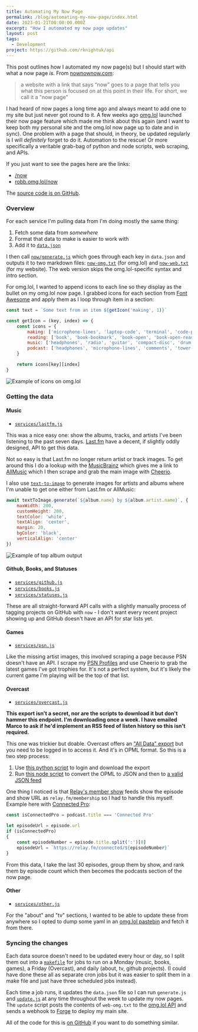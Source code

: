 ```yaml
---
title: Automating My Now Page
permalink: /blog/automating-my-now-page/index.html
date: 2023-01-21T00:00:00.000Z
excerpt: "How I automated my now page updates"
layout: post
tags:
  - Development
project: https://github.com/rknightuk/api
---
```


This post outlines how I automated my now page(s) but I should start with what a now page _is_. From [nownownow.com](https://nownownow.com/about):

> a website with a link that says “now” goes to a page that tells you what this person is focused on at this point in their life. For short, we call it a "now page"

I had heard of now pages a long time ago and always meant to add one to my site but just never got round to it. A few weeks ago [omg.lol](https://home.omg.lol/referred-by/robb) launched their now page feature which made me think about this again (and I want to keep both my personal site and the omg.lol now page up to date and in sync). One problem with a page that should, in theory, be updated regularly is I will _definitely_ forget to do it. Automation to the rescue! Or more specifically a veritable grab-bag of python and node scripts, web scraping, and APIs.

If you just want to see the pages here are the links:

- [/now](/now)
- [robb.omg.lol/now](https://robb.omg.lol/now)

The [source code is on GitHub](https://github.com/rknightuk/api).

### Overview

For each service I'm pulling data from I'm doing mostly the same thing:

1. Fetch some data from _somewhere_
2. Format that data to make is easier to work with
3. Add it to [`data.json`](https://api.rknight.me/api/data.json)

I then call [`now/generate.js`](https://github.com/rknightuk/api/blob/main/now/generate.js) which goes through each key in `data.json` and outputs it to two markdown files: [`now-omg.txt`](https://api.rknight.me/api/now-omg.txt) (for omg.lol) and [`now-web.txt`](https://api.rknight.me/api/now-web.txt) (for my website). The web version skips the omg.lol-specific syntax and intro section.

For omg.lol, I wanted to append icons to each line so they display as the bullet on my omg.lol now page. I grabbed icons for each section from [Font Awesome](https://fontawesome.com/) and apply them as I loop through item in a section:

```js
const text = `Some text from an item ${getIcon('making', 1)}`

const getIcon = (key, index) => {
    const icons = {
        making: ['microphone-lines', 'laptop-code', 'terminal', 'code-pull-request', 'bug'],
        reading: ['book', 'book-bookmark', 'book-open', 'book-open-reader', 'bookmark'],
        music: ['headphones', 'radio', 'guitar', 'compact-disc', 'drum', 'sliders', 'volume-high'],
        podcast: ['headphones', 'microphone-lines', 'comments', 'tower-broadcast', 'podcast'],
    }

    return icons[key][index]
}
```

![Example of icons on omg.lol](https://rknightuk.s3.amazonaws.com/site/now-podcasts.png)

### Getting the data

#### Music

- [`services/lastfm.js`](https://github.com/rknightuk/api/blob/main/services/lastfm.js)

This was a nice easy one: show the albums, tracks, and artists I've been listening to the past seven days. [Last.fm](https://www.last.fm/api) have a decent, if slightly oddly designed, API to get this data.

Not so easy is that Last.fm no longer return artist or track images. To get around this I do a lookup with the [MusicBrainz](https://musicbrainz.org/doc/MusicBrainz_API) which gives me a link to [AllMusic](https://www.allmusic.com/artist/mn0000289599) which I then scrape and grab the main image with [Cheerio](https://cheerio.js.org/).

I also use [`text-to-image`](https://www.npmjs.com/package/text-to-image) to generate images for artists and albums where I'm unable to get one either from Last.fm or AllMusic:

```js
await textToImage.generate(`${album.name} by ${album.artist.name}`, {
    maxWidth: 200,
    customHeight: 200,
    textColor: 'white',
    textAlign: 'center',
    margin: 20,
    bgColor: 'black',
    verticalAlign: 'center'
})
```

![Example of top album output](https://rknightuk.s3.amazonaws.com/site/now-albums.png)

#### Github, Books, and Statuses

- [`services/github.js`](https://github.com/rknightuk/api/blob/main/services/github.js)
- [`services/books.js`](https://github.com/rknightuk/api/blob/main/services/books.js)
- [`services/statuses.js`](https://github.com/rknightuk/api/blob/main/services/statuses.js)

These are all straight-forward API calls with a slightly manually process of tagging projects on GitHub with `now` - I don't want every recent project showing up and GitHub doesn't have an API for star lists yet.

#### Games

- [`services/psn.js`](https://github.com/rknightuk/api/blob/main/services/psn.js)
  
Like the missing artist images, this involved scraping a page because PSN doesn't have an API. I scrape my [PSN Profiles](https://psnprofiles.com/rknightuk) and use Cheerio to grab the latest games I've got trophies for. It's not a perfect system, but it's likely the current game I'm playing will be the top of that list.

#### Overcast

- [`services/overcast.js`](https://github.com/rknightuk/api/blob/main/services/overcast)

**This export isn't a secret, nor are the scripts to download it but don't hammer this endpoint. I'm downloading once a week. I have emailed Marco to ask if he'd implement an RSS feed of listen history so this isn't required.**

This one was trickier but doable. Overcast offers an ["All Data" export](https://overcast.fm/account) but you need to be logged in to access it. And it's in OPML format. So this is a two step process:

1. Use [this python script](https://github.com/rknightuk/api/tree/main/services/overcast/fetcher) to login and download the export
2. Run [this node script](https://github.com/rknightuk/api/tree/main/services/overcast/parser) to convert the OPML to JSON and then to [a valid JSON feed](https://api.rknight.me/api/podcasts.json)

One thing I noticed is that [Relay's member show](https://www.relay.fm/membership) feeds show the episode and show URL as `relay.fm/membership` so I had to handle this myself. Example here with [Connected Pro](https://www.relay.fm/connected):

```js
const isConnectedPro = podcast.title === 'Connected Pro'

let episodeUrl = episode.url
if (isConnectedPro)
{
    const episodeNumber = episode.title.split(':')[0]
    episodeUrl = `https://relay.fm/connected/${episodeNumber}`
}
```

From this data, I take the last 30 episodes, group them by show, and rank them by episode count which then becomes the podcasts section of the now page.

#### Other

- [`services/other.js`](https://github.com/rknightuk/api/blob/main/services/other)

For the "about" and "tv" sections, I wanted to be able to update these from anywhere so I opted to dump some yaml in an [omg.lol pastebin](https://robb.paste.lol/now.yaml) and fetch it from there.

### Syncing the changes

Each data source doesn't need to be updated every hour or day, so I split them out into a [`makefile`](https://github.com/rknightuk/api/blob/main/makefile) for jobs to run on a Monday (music, books, games), a Friday (Overcast), and daily (about, tv, github projects). (I could have done these all as separate cron jobs but it was easier to split them in a make file and just have three scheduled jobs instead).

Each time a job runs, it updates the `data.json` file so I can run `generate.js` and [`update.js`](https://github.com/rknightuk/api/blob/main/now/update.js) at any time throughout the week to update my now pages. The `update` script posts the contents of `web-omg.txt` to the [omg.lol API](https://api.omg.lol/) and sends a webhook to [Forge](https://forge.laravel.com) to deploy my main site.

All of the code for this is [on GitHub](https://github.com/rknightuk/api/) if you want to do something similar.
